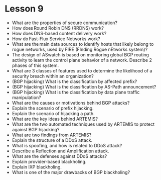 # Lesson 9

* What are the properties of secure communication?
* How does Round Robin DNS (RRDNS) work?
* How does DNS-based content delivery work?
* How do Fast-Flux Service Networks work?
* What are the main data sources to identify hosts that likely belong to rogue
networks, used by FIRE (FInding Rogue nEtworks system)?
* The design of ASwatch is based on monitoring global BGP routing activity to
learn the control plane behavior of a network. Describe 2 phases of this system.
* What are 3 classes of features used to determine the likelihood of a security
breach within an organization?
* (BGP hijacking) What is the classification by affected prefix?
* (BGP hijacking) What is the classification by AS-Path announcement?
* (BGP hijacking) What is the classification by data plane traffic manipulation?
* What are the causes or motivations behind BGP attacks?
* Explain the scenario of prefix hijacking.
* Explain the scenario of hijacking a path.
* What are the key ideas behind ARTEMIS?
* What are the two automated techniques used by ARTEMIS to protect against BGP
hijacking?
* What are two findings from ARTEMIS?
* Explain the structure of a DDoS attack.
* What is spoofing, and how is related to DDoS attack?
* Describe a Reflection and Amplification attack.
* What are the defenses against DDoS attacks?
* Explain provider-based blackholing.
* Explain IXP blackholing.
* What is one of the major drawbacks of BGP blackholing?